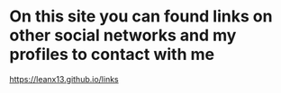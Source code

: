 # On this site you can found links on other social networks and my profiles to contact with me

https://leanx13.github.io/links
